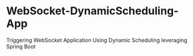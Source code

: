 # WebSocket-DynamicScheduling-App
Triggering WebSocket Application Using Dynamic Scheduling leveraging Spring Boot
